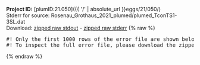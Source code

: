 **Project ID:** [plumID:21.050]({{ '/' | absolute_url }}eggs/21/050/)  
Stderr for source:  Rosenau_Grothaus_2021_plumed/plumed_TconTS1-3SL.dat   
Download: [zipped raw stdout](plumed_TconTS1-3SL.dat.plumed.stdout.txt.zip) - [zipped raw stderr](plumed_TconTS1-3SL.dat.plumed.stderr.txt.zip) 
{% raw %}
<pre>
#! Only the first 1000 rows of the error file are shown below
#! To inspect the full error file, please download the zipped raw stderr file above
</pre>
{% endraw %}
